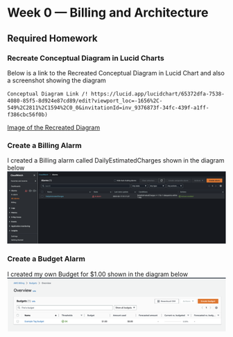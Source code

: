 # Week 0 — Billing and Architecture

## Required Homework 

### Recreate Conceptual Diagram in Lucid Charts

Below is a link to the Recreated Conceptual Diagram in Lucid Chart and also a screenshot showing the diagram
```
Conceptual Diagram Link /! https://lucid.app/lucidchart/65372dfa-7538-4080-85f5-8d924e87cd89/edit?viewport_loc=-1656%2C-549%2C2811%2C1594%2C0_0&invitationId=inv_9376873f-34fc-439f-a1ff-f386cbc56f0b)
```
[Image of the Recreated Diagram](assets/lucid-chart.png)

### Create a Billing Alarm
I created a Billing alarm called DailyEstimatedCharges shown in the diagram below
![Image of the Billing alarm](assets/alarm.png)

### Create a Budget Alarm
I created my own Budget for $1.00 shown in the diagram below
![Image of the Billing alarm](assets/budgets.png)
